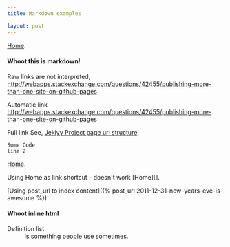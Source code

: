 ```yaml
---
title: Markdown examples

layout: post
---
```


[Home](index.html).

#### Whoot this is markdown!

Raw links are not interpreted,
http://webapps.stackexchange.com/questions/42455/publishing-more-than-one-site-on-github-pages

Automatic link
<http://webapps.stackexchange.com/questions/42455/publishing-more-than-one-site-on-github-pages>

Full link See, [Jeklyy Project page url structure](http://jekyllrb.com/docs/github-pages/#project-page-url-structure).


```
Some Code
line 2
```

[Home](index.html).

Using Home as link shortcut - doesn't work
[Home][].


[Using post_url to index content]({% post_url 2011-12-31-new-years-eve-is-awesome %})

#### Whoot inline html

<dl>
  <dt>Definition list</dt>
  <dd>Is something people use sometimes.</dd>
</dl>


